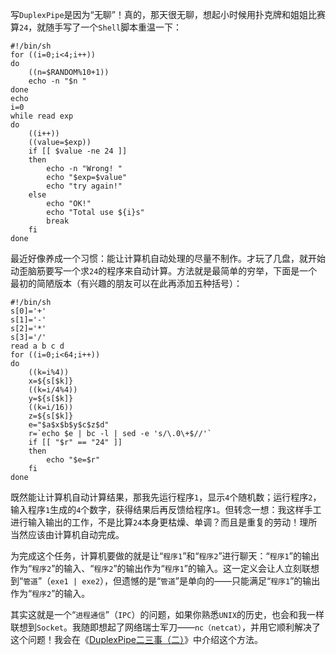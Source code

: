 写` DuplexPipe `是因为“无聊”！真的，那天很无聊，想起小时候用扑克牌和姐姐比赛算`24`，就随手写了一个` Shell `脚本重温一下：
```
#!/bin/sh
for ((i=0;i<4;i++))
do
    ((n=$RANDOM%10+1))
    echo -n "$n "
done
echo
i=0
while read exp
do
    ((i++))
    ((value=$exp))
    if [[ $value -ne 24 ]]
    then
        echo -n "Wrong! "
        echo "$exp=$value"
        echo "try again!"
    else
        echo "OK!"
        echo "Total use ${i}s"
        break
    fi
done
```
最近好像养成一个习惯：能让计算机自动处理的尽量不制作。才玩了几盘，就开始动歪脑筋要写一个求`24`的程序来自动计算。方法就是最简单的穷举，下面是一个最初的简陋版本（有兴趣的朋友可以在此再添加五种括号）：
```
#!/bin/sh
s[0]='+'
s[1]='-'
s[2]='*'
s[3]='/'
read a b c d
for ((i=0;i<64;i++))
do
    ((k=i%4))
    x=${s[$k]}
    ((k=i/4%4))
    y=${s[$k]}
    ((k=i/16))
    z=${s[$k]}
    e="$a$x$b$y$c$z$d"
    r=`echo $e | bc -l | sed -e 's/\.0\+$//'`
    if [[ "$r" == "24" ]]
    then
        echo "$e=$r"
    fi
done
```

既然能让计算机自动计算结果，那我先运行程序`1`，显示`4`个随机数；运行程序`2`，输入程序`1`生成的`4`个数字，获得结果后再反馈给程序`1`。但转念一想：我这样手工进行输入输出的工作，不是比算`24`本身更枯燥、单调？而且是重复的劳动！理所当然应该由计算机自动完成。

为完成这个任务，计算机要做的就是让“`程序1`”和“`程序2`”进行聊天：“`程序1`”的输出作为“`程序2`”的输入、“`程序2`”的输出作为“`程序1`”的输入。这一定义会让人立刻联想到“`管道`”（`exe1 | exe2`），但遗憾的是“`管道`”是单向的——只能满足“`程序1`”的输出作为“`程序2`”的输入。

其实这就是一个“`进程通信`”（`IPC`）的问题，如果你熟悉` UNIX `的历史，也会和我一样联想到` Socket `。我随即想起了网络瑞士军刀——`nc（netcat）`，并用它顺利解决了这个问题！我会在《[DuplexPipe二三事（二）](http://blog.csdn.net/redraiment/archive/2009/09/03/4514932.aspx)》中介绍这个方法。